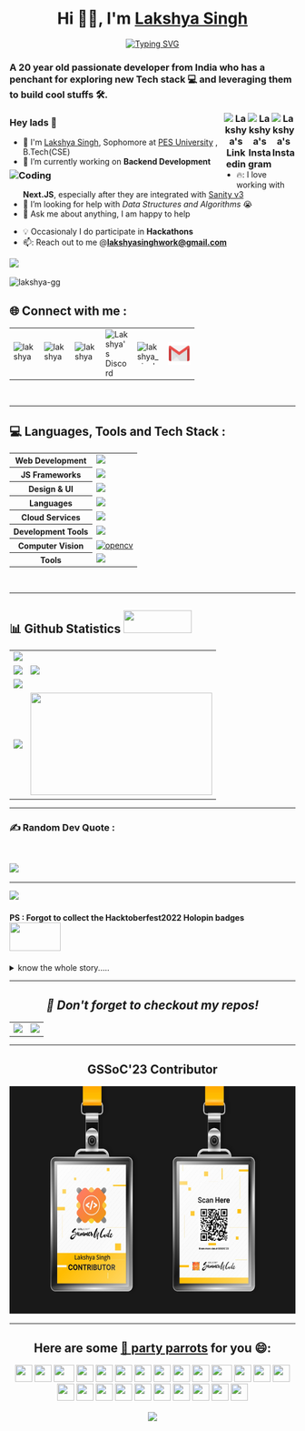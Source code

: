 <div align = "center">
<h1>Hi 👋🏼, I'm <a href = "https://github.com/Lakshya-GG">Lakshya Singh</a></h1>
<a href="https://github.com/Lakshya-GG"><img src="https://readme-typing-svg.demolab.com?font=Fira+Code&size=25&duration=2500&pause=750&color=00C58E&background=000000&center=true&vCenter=true&width=435&lines=Web+Development+;Computer+Vision;Game+Development" alt="Typing SVG" /></a>
</div>
<p>
<h3 align="left">A <b>20</b> year old  passionate developer from India who has a penchant for exploring new Tech stack 💻 and leveraging them to build cool stuffs 🛠️.
</p>

<div align="center">
<!-- Lakshya-Twitter -->
    <a href="https://www.instagram.com/lakshya_singh18" target="_blank" rel="nofollow">
        <img align="right" alt="Lakshya's Insta" width="42px" src="https://img.icons8.com/color/48/000000/twitter" />
    </a>
    <!-- Lakshya-Instagram -->
    <a href="https://www.instagram.com/lakshya_singh18" target="_blank" rel="nofollow">
        <img align="right" alt="Lakshya's Instagram" width="42px" src="https://raw.githubusercontent.com/rahuldkjain/github-profile-readme-generator/master/src/images/icons/Social/instagram.svg" />
    </a>
    <!-- Lakshya-LinkedIn -->
    <a href="https://linkedin.com/in/lakshya-singh-606ba3244" target="_blank" rel="nofollow">
        <img align="right" alt="Lakshya's Linkedin" width="42px" src="https://img.icons8.com/color/48/000000/linkedin-2--v2.png" />
    </a>
</div>

<img align="left" alt="Coding" width="400" src="https://camo.githubusercontent.com/5ddf73ad3a205111cf8c686f687fc216c2946a75005718c8da5b837ad9de78c9/68747470733a2f2f7468756d62732e6766796361742e636f6d2f4576696c4e657874446576696c666973682d736d616c6c2e676966">

### Hey lads 👋  
- :school: I'm [Lakshya Singh](https://lakshya-gg.github.io/), Sophomore at <a href="https://pes.edu/"> PES University</a> , B.Tech(CSE)
- 🔭 I’m currently working on  **Backend Development**
- 🔥: I love working with **Next.JS**, especially after they are integrated with <a href = "https://www.sanity.io/blog/build-a-personal-website-next-js-13-sanity">Sanity v3</a>
- 🤔 I’m looking for help with *Data Structures and Algorithms* 😭
- 💬 Ask me about anything, I am happy to help
<p align = "right">


- :bulb: Occasionaly I do participate in **Hackathons**
- 📫: Reach out to me  @**lakshyasinghwork@gmail.com**
  </p>
<img src="https://user-images.githubusercontent.com/73097560/115834477-dbab4500-a447-11eb-908a-139a6edaec5c.gif">

<br />

<p align="left"> <img src="https://komarev.com/ghpvc/?username=lakshya-gg&label=Profile%20views&color=0e75b6&style=flat&theme=tokyonight" alt="lakshya-gg" /> </p>

<h2 align="left"> 🌐 Connect with me :</h2>
<table cellspacing="0" cellpadding="0" border = "0">
 
  <tr>
      <td>
        <a href="https://linkedin.com/in/lakshya-singh-gg" target="blank">
        <img align="left" src="https://raw.githubusercontent.com/rahuldkjain/github-profile-readme-generator/master/src/images/icons/Social/linked-in-alt.svg" alt="lakshya-singh-gg" height="40" width="40" />
        </a>
      </td>
      <td>
        <a href="https://twitter.com/_LakshyaSingh_" target="blank">
        <img align="left" src="https://raw.githubusercontent.com/rahuldkjain/github-profile-readme-generator/master/src/images/icons/Social/twitter.svg" alt="lakshya" height="40" width="40" />
        </a>
      </td>
      <td>
        <a href="https://dev.to/lakshya" target="blank">
        <img align="left" src="https://skillicons.dev/icons?i=devto" alt="lakshya" height="40" width="40" />
        </a>
      </td>
      <td>
        <a href="https://discordapp.com/users/587539105588445186">
        <img align="left" alt="Lakshya's Discord" width="42px" src="https://raw.githubusercontent.com/peterthehan/peterthehan/master/assets/discord.svg" />
        </a>
      </td>
      <td>  
          <a href="https://instagram.com/lakshya_singh18" target="blank">
            <img align="left" src="https://raw.githubusercontent.com/rahuldkjain/github-profile-readme-generator/master/src/images/icons/Social/instagram.svg" alt="lakshya_singh18" height="40" width="40" />
        </a>
      <td align = "center">
        <a href="mailto:lakshyasinghwork@gmail.com?subject=GitHub"><img align="left" src="assets/Gmail.svg" alt="lakshyasinghwork@gmail.com" height="40" width="40" />
        </a>
      </td>
  </tr>
</table>
<br>
<hr>

## 💻 Languages, Tools and Tech Stack :

<table>
    <tr>
        <th><strong> Web Development </strong></th>
        <td><img src = "https://skillicons.dev/icons?i=html,css,js,typescript,nodejs,babel&theme=dark" ></td> 
    </tr>
    <tr>
        <th><strong> JS Frameworks </strong></th>
        <td><img src = "https://skillicons.dev/icons?i=nextjs,jquery,express,react,redux&theme=dark"></td>
    </tr>
    <tr>
    	<th><strong>Design & UI</strong></th>
        <td><img src = "https://skillicons.dev/icons?i=figma,bootstrap,materialui,tailwind&theme=dark"></td>
    </tr>
    <tr>
    	<th><strong>Languages</strong></th>
        <td><img src = "https://skillicons.dev/icons?i=c,cpp,py&theme=dark"></td>
    </tr>
    <tr>
    	<th><strong>Cloud Services</strong></th>
        <td><img src = "https://skillicons.dev/icons?i=vscode,atom,codepen,mongodb,netlify,heroku,vercel&theme=dark"></td>
    </tr>
    <tr>
          <th><strong>Development Tools</strong></th>
          <td><img src = "https://skillicons.dev/icons?i=bash,githubactions,git,github&theme=dark"></td>
    </tr>
    <tr>
          <th><strong>Computer Vision</strong></th>
          <td><a href="https://opencv.org/" target="_blank" rel="noreferrer"> <img src="https://www.vectorlogo.zone/logos/opencv/opencv-icon.svg" alt="opencv" height = 33/> </a></td>
    </tr>
    <tr>
    	<th><strong>Tools</strong></th>
        <td><img src = "https://skillicons.dev/icons?i=linux,git,regex&theme=dark"></td>
    </tr>
</table>
<br>
<hr>



## 📊 Github Statistics <img src = "https://media.giphy.com/media/xTiTnxpQ3ghPiB2Hp6/giphy.gif" width = 120px height = 40px>
<table>
	<tr>
		<td colspan = "2"><a href = "https://github.com/Lakshya-GG"><img src="https://github-readme-activity-graph.vercel.app/graph?username=Lakshya-GG&bg_color=141619&color=00573f&line=2f494c&point=000000&area=true&hide_border=true&point=false"></a></td>
	</tr>
	<tr>
		<td><a href="https://www.linkedin.com/in/lakshya-singh-gg/"><img src="https://github-readme-stats.vercel.app/api?username=Lakshya-GG&hide_border=true&include_all_commits=true&count_private=true&show_icons=true&line_height=20&theme=gotham"></a></td>
		<td><a href="https://twitter.com/_LakshyaSingh_"><img src="https://streak-stats.demolab.com/?user=Lakshya-GG&hide_border=true&border_radius=4.5&line_height=20&layout=compact&theme=gotham"></a></td>    
	</tr>
    <tr>
		<td colspan = "2"><a href="https://www.instagram.com/lakshya_singh18/"><img width=100% src="https://github-profile-trophy.vercel.app/?username=Lakshya-GG&hide_border=true&count_private=true&column=8&theme=gruvbox&no-frame=true"></a></td>
	</tr>
    <tr>
      <td>
      <a href="https://github.com/Lakshya-GG">
      <img  src="https://github-readme-stats.vercel.app/api/top-langs/?username=Lakshya-GG&layout=compact&theme=gotham&hide_border=true&show_icons=true&size_weight=0.50&count_weight=0.50&langs_count=6&count_private=true&radius=2000&width=500"></a>
      </td>
      <td>
      <a href = "https://www.youtube.com/watch?v=xvFZjo5PgG0"><img height = 180px width =320px src = "https://media.giphy.com/media/XHSwr4IijVJnXQsriv/giphy.gif"></a>
      </td>
    </tr>
</table>
<hr>


### ✍️ Random Dev Quote :
<br>

![](https://quotes-github-readme.vercel.app/api?type=horizontal&theme=github&width=600)

<hr>
<a href = "https://www.holopin.io/@lakshyagg"><img src = "https://holopin.me/lakshyagg"></a>

#### PS : Forgot to collect the Hacktoberfest2022 Holopin badges <img src = "https://media.giphy.com/media/l1AsyjZ8XLd1V7pUk/giphy.gif" width = 90px height = 50px>

<details>
  <summary>
  know the whole story.....
  </summary>
  so after completing Hacktoberfest2022, I claimed their <strong>REWARDS: </strong>PRIZE KIT and the <a href = "http://dev.to/">dev.to</a> $256 DEV Hacktoberfest Badge 2022, I became so enthusiastic that I didn't scroll down further on the <a href = " https://hacktoberfest.com/">Hacktoberfest</a> website😭 where they had the <i><b> "REWARDS:  HOLOPIN BADGES" </i></b> section. After 2 months I opened <a href = "holopin.io">Holopin </a> to glance at my badges and BOOM!! Devastated to find out that I did not have any Hacktoberfest Badges linked to my account. Hurriedly I rushed to the Hacktoberfest2022 Website to find that the section<i><b> "REWARDS:  HOLOPIN BADGES" </i></b> was removed.
  However you can still visit <a href = "https://dev.to/lakshya">my dev.to profile</a> to find the Hacktoberfest token 

</details>
<hr> 
<b><i><h2 align = center> 💬 Don't forget to checkout my repos! </h2></i></b>
<div align = "center">
<table>
  <tr>
    <td>
      <a href="https://github.com/Lakshya-GG/TesseractJS">
        <img src="https://github-readme-stats.vercel.app/api/pin/?username=Lakshya-GG&repo=TesseractJS&theme=gotham&hide_border=true" />
      </a>
    </td>
    <td colspace = "2">
      <a href="https://github.com/Lakshya-GG/Spam-Email-Classification">
        <img src="https://github-readme-stats.vercel.app/api/pin/?username=Lakshya-GG&repo=Spam-Email-Classification&theme=gotham&hide_border=true" />
      </a>
    </td>
  </tr>
<table>
</div>
<hr>

<div align = "center">
  <h2> GSSoC'23 Contributor</h2>
  <img src = "assets/GSSoC'23.png" height = 400px width = 800px>
</div>
<hr>

## Here are some [🦜 party parrots](https://cultofthepartyparrot.com) for you 😄:

<div>
    <img src="https://cultofthepartyparrot.com/parrots/hd/githubparrot.gif" width="30" height="30"/>
    <img src="https://cultofthepartyparrot.com/flags/hd/indiaparrot.gif" width="30" height="30"/>
    <img src="https://cultofthepartyparrot.com/parrots/asyncparrot.gif" width="36" height="30"/>
    <img src="https://cultofthepartyparrot.com/parrots/hd/exceptionallyfastparrot.gif" width="30" height="30"/>
    <img src="https://cultofthepartyparrot.com/parrots/hd/60fpsparrot.gif" width="30" height="30"/>
    <img src="https://cultofthepartyparrot.com/parrots/hd/jumpingparrot.gif" width="30" height="30"/>
    <img src="https://cultofthepartyparrot.com/parrots/hd/opensourceparrot.gif" width="30" height="30"/>
    <img src="https://cultofthepartyparrot.com/parrots/hd/dealwithitnowparrot.gif" width="30" height="30"/>
    <img src="https://cultofthepartyparrot.com/parrots/hd/hypnoparrotlight.gif" width="30" height="30"/>
    <img src="https://cultofthepartyparrot.com/parrots/databaseparrot.gif" width="30" height="30"/>
    <img src="https://cultofthepartyparrot.com/parrots/fixparrot.gif" width="36" height="30"/>
    <img src="https://cultofthepartyparrot.com/parrots/hd/laptop_parrot.gif" width="30" height="30"/>
    <img src="https://cultofthepartyparrot.com/parrots/hd/spinningparrot.gif" width="30" height="30"/>
    <img src="https://cultofthepartyparrot.com/parrots/hd/levitationparrot.gif" width="30" height="30"/>
    <img src="https://cultofthepartyparrot.com/parrots/hd/meldparrot.gif" width="30" height="30"/>
    <img src="https://cultofthepartyparrot.com/parrots/slomoparrot.gif" width="30" height="30"/>
    <img src="https://cultofthepartyparrot.com/parrots/hd/moonwalkingparrot.gif" width="30" height="30"/>
    <img src="https://cultofthepartyparrot.com/parrots/hd/stableparrot.gif" width="30" height="30"/>
    <img src="https://cultofthepartyparrot.com/parrots/hd/scienceparrot.gif" width="30" height="30"/>
    <img src="https://cultofthepartyparrot.com/parrots/hd/pirateparrot.gif" width="30" height="30"/>
    <img src="https://cultofthepartyparrot.com/parrots/hd/footballparrot.gif" width="30" height="30"/>
    <img src="https://cultofthepartyparrot.com/parrots/hd/illuminatiparrot.gif" width="30" height="30"/>
    <img src="https://cultofthepartyparrot.com/parrots/hd/hypnoparrotdark.gif" width="30" height="30"/>
    <img src="https://cultofthepartyparrot.com/parrots/hd/mustacheparrot.gif" width="30" height="30"/>
</div>

<br>

<img src="https://user-images.githubusercontent.com/73097560/115834477-dbab4500-a447-11eb-908a-139a6edaec5c.gif">
